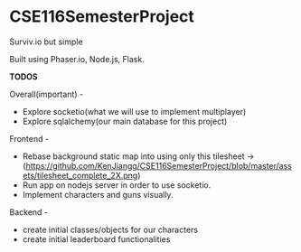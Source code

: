 # CSE116SemesterProject
Surviv.io but simple

Built using Phaser.io, Node.js, Flask. 

**TODOS** <br/>

Overall(important) - <br/>
* Explore socketio(what we will use to implement multiplayer)  
* Explore sqlalchemy(our main database for this project)

Frontend - <br/>
* Rebase background static map into using only this tilesheet -> (https://github.com/KenJiangg/CSE116SemesterProject/blob/master/assets/tilesheet_complete_2X.png)
* Run app on nodejs server in order to use socketio. 
* Implement characters and guns visually.

Backend - <br/>
* create initial classes/objects for our characters 
* create initial leaderboard functionalities 
